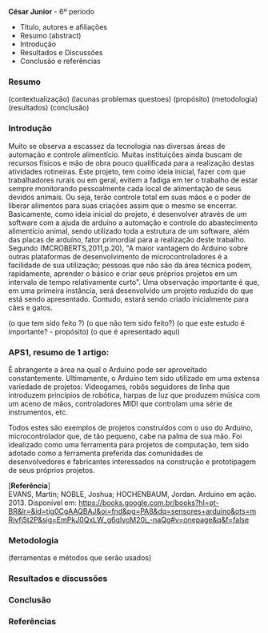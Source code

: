 **César Junior**  - 6º período

- Título, autores e afiliações
- Resumo (abstract)
- Introdução
- Resultados e Discussões
- Conclusão e referências

### Resumo

(contextualização)
(lacunas problemas questoes)
(propósito)
(metodologia)
(resultados)
(conclusão)

### Introdução

Muito se observa a escassez da tecnologia nas diversas áreas de automação e controle alimentício. Muitas instituições ainda buscam de recursos físicos e mão de obra pouco qualificada para a realização destas atividades rotineiras.
Este projeto, tem como ideia inicial, fazer com que trabalhadores rurais ou em geral, evitem a fadiga em ter o trabalho de estar sempre monitorando pessoalmente cada local de alimentação de seus devidos animais. Ou seja, terão controle total em suas mãos e o poder de liberar alimentos para suas criações assim que o mesmo se encerrar. Basicamente, como ideia inicial do projeto, é desenvolver através de um software com a ajuda de arduíno a automação e controle do abastecimento alimentício
animal, sendo utilizado toda a estrutura de um software, além das placas de arduíno, fator primordial para a realização deste trabalho.
Segundo (MCROBERTS,2011,p.20), "A maior vantagem do Arduino sobre outras plataformas de desenvolvimento de
microcontroladores é a facilidade de sua utilização; pessoas que não são da área
técnica podem, rapidamente, aprender o básico e criar seus próprios projetos em
um intervalo de tempo relativamente curto".
Uma observação importante é que, em uma primeira instância, será desenvolvido um projeto reduzido do que está sendo apresentado. Contudo, estará sendo criado inicialmente para cães e gatos.

(o que tem sido feito ?)
(o que não tem sido feito?)
(o que este estudo é importante? - propósito)
(o que é apresentado aqui)

### APS1, resumo de 1 artigo:

É abrangente a área na qual o Arduíno pode ser aproveitado constantemente. Ultimamente, o Arduíno tem sido utilizado em uma extensa variedade de projetos: Videogames, robôs seguidores de linha que introduzem princípios de robótica, harpas de luz que produzem música com um aceno de mãos, controladores MIDI que controlam uma série de instrumentos, etc.

Todos estes são exemplos de projetos construídos com o uso do Arduíno, microcontrolador que, de tão pequeno, cabe na palma de sua mão. Foi idealizado como uma ferramenta para projetos de computação, tem sido adotado como a ferramenta preferida das comunidades de desenvolvedores e fabricantes interessados na construção e prototipagem de seus próprios projetos. 

[**Referência**]</br>
EVANS, Martin; NOBLE, Joshua; HOCHENBAUM, Jordan. Arduino em ação. 2013. Disponível em: <https://books.google.com.br/books?hl=pt-BR&lr=&id=tig0CgAAQBAJ&oi=fnd&pg=PA8&dq=sensores+arduino&ots=mRivfj5t2P&sig=EmPkJ0QxLW_g6qIvoM20i_-naQg#v=onepage&q&f=false>


### Metodologia

(ferramentas e métodos que serão usados)

### Resultados e discussões

### Conclusão

### Referências

